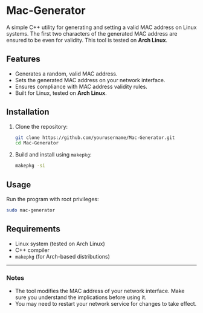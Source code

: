 # Mac-Generator

A simple C++ utility for generating and setting a valid MAC address on Linux systems. The first two characters of the generated MAC address are ensured to be even for validity. This tool is tested on **Arch Linux**.

## Features
- Generates a random, valid MAC address.
- Sets the generated MAC address on your network interface.
- Ensures compliance with MAC address validity rules.
- Built for Linux, tested on **Arch Linux**.

## Installation

1. Clone the repository:
   ```sh
   git clone https://github.com/yourusername/Mac-Generator.git
   cd Mac-Generator
   ```

2. Build and install using `makepkg`:
   ```sh
   makepkg -si
   ```

## Usage

Run the program with root privileges:
```sh
sudo mac-generator
```

## Requirements
- Linux system (tested on Arch Linux)
- C++ compiler
- `makepkg` (for Arch-based distributions)

---

### Notes
- The tool modifies the MAC address of your network interface. Make sure you understand the implications before using it.
- You may need to restart your network service for changes to take effect.
